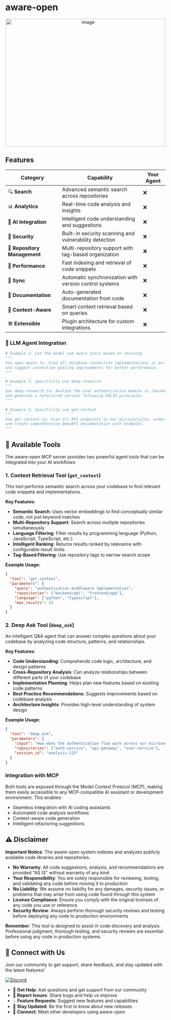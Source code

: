 # aware-open
<div align="center">
  <img width="502" height="402" alt="image" src="https://github.com/user-attachments/assets/2b12403d-12eb-4c6c-ae32-e1d9fa30b2e5" />
</div>

## Features

| Category | Capability | Your Agent |
|----------|------------|------------|
| 🔍 **Search** | Advanced semantic search across repositories | ❌ |
| 📊 **Analytics** | Real-time code analysis and insights | ❌ |
| 🤖 **AI Integration** | Intelligent code understanding and suggestions | ❌ |
| 🔐 **Security** | Built-in security scanning and vulnerability detection | ❌ |
| 📁 **Repository Management** | Multi-repository support with tag-based organization | ❌ |
| 🚀 **Performance** | Fast indexing and retrieval of code snippets | ❌ |
| 🔄 **Sync** | Automatic synchronization with version control systems | ❌ |
| 📝 **Documentation** | Auto-generated documentation from code | ❌ |
| 🎯 **Context-Aware** | Smart context retrieval based on queries | ❌ |
| 🛠️ **Extensible** | Plugin architecture for custom integrations | ❌ |

### 🤖 LLM Agent Integration

```python
# Example 1: Let the model use aware tools based on resoning 
"""
Use open-aware to: Find all database connection implementations in our Python repositories 
and suggest connection pooling improvements for better performance.
"""

# Example 2: Spesificlly use deep-research
"""
Use deep-research to: Analyze the user authentication module in /backend/auth, identify code smells,
and generate a refactored version following SOLID principles.
"""

# Example 3: Spesificlly use get-context
"""
Use get-context to: Scan all API endpoints in our microservices, understand their functionality,
and create comprehensive OpenAPI documentation with examples.
"""
```

## 🔨 Available Tools

The aware-open MCP server provides two powerful agent tools that can be integrated into your AI workflows:

### 1. **Context Retrieval Tool** (`get_context`)
This tool performs semantic search across your codebase to find relevant code snippets and implementations.

**Key Features:**
- **Semantic Search**: Uses vector embeddings to find conceptually similar code, not just keyword matches
- **Multi-Repository Support**: Search across multiple repositories simultaneously
- **Language Filtering**: Filter results by programming language (Python, JavaScript, TypeScript, etc.)
- **Intelligent Ranking**: Returns results ranked by relevance with configurable result limits
- **Tag-Based Filtering**: Use repository tags to narrow search scope

**Example Usage:**
```json
{
  "tool": "get_context",
  "parameters": {
    "query": "authentication middleware implementation",
    "repositories": ["backend/api", "frontend/app"],
    "language": ["python", "typescript"],
    "max_results": 10
  }
}
```

### 2. **Deep Ask Tool** (`deep_ask`)
An intelligent Q&A agent that can answer complex questions about your codebase by analyzing code structure, patterns, and relationships.

**Key Features:**
- **Code Understanding**: Comprehends code logic, architecture, and design patterns
- **Cross-Repository Analysis**: Can analyze relationships between different parts of your codebase
- **Implementation Planning**: Helps plan new features based on existing code patterns
- **Best Practice Recommendations**: Suggests improvements based on codebase analysis
- **Architecture Insights**: Provides high-level understanding of system design

**Example Usage:**
```json
{
  "tool": "deep_ask",
  "parameters": {
    "input": "How does the authentication flow work across our microservices? What security measures are in place?",
    "repositories": ["auth-service", "api-gateway", "user-service"],
    "session_id": "analysis-123"
  }
}
```

### Integration with MCP
Both tools are exposed through the Model Context Protocol (MCP), making them easily accessible to any MCP-compatible AI assistant or development environment. This enables:
- Seamless integration with AI coding assistants
- Automated code analysis workflows
- Context-aware code generation
- Intelligent refactoring suggestions

## ⚠️ Disclaimer

**Important Notice**: The aware-open system indexes and analyzes publicly available code libraries and repositories. 

- **No Warranty**: All code suggestions, analysis, and recommendations are provided "AS IS" without warranty of any kind
- **Your Responsibility**: You are solely responsible for reviewing, testing, and validating any code before moving it to production
- **No Liability**: We assume no liability for any damages, security issues, or problems that may arise from using code found through this system
- **License Compliance**: Ensure you comply with the original licenses of any code you use or reference
- **Security Review**: Always perform thorough security reviews and testing before deploying any code to production environments

**Remember**: This tool is designed to assist in code discovery and analysis. Professional judgment, thorough testing, and security reviews are essential before using any code in production systems.

## 🤝 Connect with Us

Join our community to get support, share feedback, and stay updated with the latest features!

[![Discord](https://img.shields.io/badge/Discord-Join%20Our%20Server-7289da?style=for-the-badge&logo=discord&logoColor=white)](https://discord.gg/your-invite-link)

- 💬 **Get Help**: Ask questions and get support from our community
- 🐛 **Report Issues**: Share bugs and help us improve
- 💡 **Feature Requests**: Suggest new features and capabilities
- 🚀 **Stay Updated**: Be the first to know about new releases
- 👥 **Connect**: Meet other developers using aware-open

